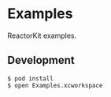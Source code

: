 # Examples

ReactorKit examples.

## Development

```console
$ pod install
$ open Examples.xcworkspace
```
